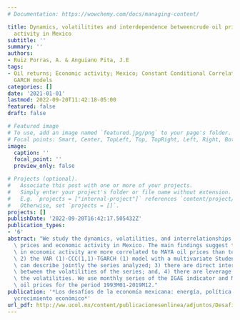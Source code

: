 ```yaml
---
# Documentation: https://wowchemy.com/docs/managing-content/

title: Dynamics, volatilitites and interdependence betweencrude oil prices and economic
  activity in Mexico
subtitle: ''
summary: ''
authors:
- Ruiz Porras, A. & Anguiano Pita, J.E
tags:
- Oil returns; Economic activity; Mexico; Constant Conditional Correlations; Multivariate
  GARCH models
categories: []
date: '2021-01-01'
lastmod: 2022-09-20T11:42:18-05:00
featured: false
draft: false

# Featured image
# To use, add an image named `featured.jpg/png` to your page's folder.
# Focal points: Smart, Center, TopLeft, Top, TopRight, Left, Right, BottomLeft, Bottom, BottomRight.
image:
  caption: ''
  focal_point: ''
  preview_only: false

# Projects (optional).
#   Associate this post with one or more of your projects.
#   Simply enter your project's folder or file name without extension.
#   E.g. `projects = ["internal-project"]` references `content/project/deep-learning/index.md`.
#   Otherwise, set `projects = []`.
projects: []
publishDate: '2022-09-20T16:42:17.505432Z'
publication_types:
- '6'
abstract: "We study the dynamics, volatilities, and interrelationships between oil\
  \ prices and economic activity in Mexico. The main findings suggest that: 1) variations\
  \ in economic activity are more correlated to MAYA oil prices than to MME oil prices;\
  \ 2) the VAR (1)-CCC(1,1)-TGARCH (1) model with a multivariate Student's t distribution\
  \ can describe jointly the series analyzed; 3) there are direct interrelationships\
  \ between the volatilities of the series; and, 4) there are leverage effects on\
  \ the volatilities. We use monthly series of the IGAE indicator and MAYA and MME\
  \ oil prices for the period 1993M01-2019M12."
publication: '*Los desafíos de la economía mexicana: energía, política energética
  ycrecimiento económico*'
url_pdf: http://ww.ucol.mx/content/publicacionesenlinea/adjuntos/Desafios-de-la-economia-electronico_513.pdf
---
```

